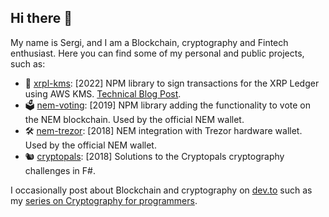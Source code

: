 <!--
**shierve/shierve** is a ✨ _special_ ✨ repository because its `README.md` (this file) appears on your GitHub profile.
-->

## Hi there 👋

My name is Sergi, and I am a Blockchain, cryptography and Fintech enthusiast. Here you can find some of my personal and public projects, such as:

- 🔏 [xrpl-kms](https://github.com/shierve/aws-kms-xrp-signing): [2022] NPM library to sign transactions for the XRP Ledger using AWS KMS. [Technical Blog Post](https://dev.to/shierve/signing-xrpl-transactions-with-aws-kms-30ao).
- 🗳️ [nem-voting](https://github.com/shierve/nem-voting): [2019] NPM library adding the functionality to vote on the NEM blockchain. Used by the official NEM wallet.
- 🛠️ [nem-trezor](https://github.com/shierve/nem-trezor): [2018] NEM integration with Trezor hardware wallet. Used by the official NEM wallet.
- 🐿️ [cryptopals](https://github.com/shierve/cryptopals-fsharp): [2018] Solutions to the Cryptopals cryptography challenges in F#.

I occasionally post about Blockchain and cryptography on [dev.to](https://dev.to/shierve) such as my [series on Cryptography for programmers](https://dev.to/shierve/cryptography-for-programmers-1-basics-block-cryptography-1iei).
